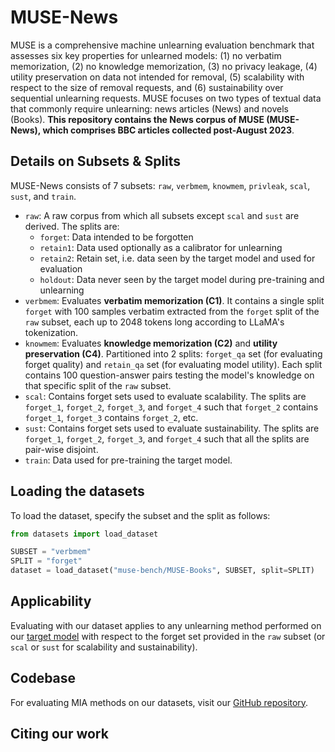 # MUSE-News

MUSE is a comprehensive machine unlearning evaluation benchmark that assesses six key properties for unlearned models: (1) no verbatim memorization, (2) no knowledge memorization, (3) no privacy leakage, (4) utility preservation on data not intended for removal, (5) scalability with respect to the size of removal requests, and (6) sustainability over sequential unlearning requests. MUSE focuses on two types of textual data that commonly require unlearning: news articles (News) and novels (Books). __This repository contains the News corpus of MUSE (MUSE-News), which comprises BBC articles collected post-August 2023__.

## Details on Subsets & Splits

MUSE-News consists of 7 subsets: `raw`, `verbmem`, `knowmem`, `privleak`, `scal`, `sust`, and `train`.
- `raw`: A raw corpus from which all subsets except `scal` and `sust` are derived. The splits are:
    - `forget`: Data intended to be forgotten
    - `retain1`: Data used optionally as a calibrator for unlearning
    - `retain2`: Retain set, i.e. data seen by the target model and used for evaluation
    - `holdout`: Data never seen by the target model during pre-training and unlearning
- `verbmem`: Evaluates __verbatim memorization (C1)__. It contains a single split `forget` with 100 samples verbatim extracted from the `forget` split of the `raw` subset, each up to 2048 tokens long according to LLaMA's tokenization.
- `knowmem`: Evaluates __knowledge memorization (C2)__ and __utility preservation (C4)__. Partitioned into 2 splits: `forget_qa` set (for evaluating forget quality) and `retain_qa` set (for evaluating model utility).  Each split contains 100 question-answer pairs testing the model's knowledge on that specific split of the `raw` subset.
- `scal`: Contains forget sets used to evaluate scalability. The splits are `forget_1`, `forget_2`, `forget_3`, and `forget_4` such that `forget_2` contains `forget_1`, `forget_3` contains `forget_2`, etc.
- `sust`: Contains forget sets used to evaluate sustainability. The splits are `forget_1`, `forget_2`, `forget_3`, and `forget_4` such that all the splits are pair-wise disjoint.
- `train`: Data used for pre-training the target model.

## Loading the datasets

To load the dataset, specify the subset and the split as follows:
```py
from datasets import load_dataset

SUBSET = "verbmem"
SPLIT = "forget"
dataset = load_dataset("muse-bench/MUSE-Books", SUBSET, split=SPLIT)
```

## Applicability

Evaluating with our dataset applies to any unlearning method performed on our [target model](https://huggingface.co/swj0419/bbc-original_STEP0000100_5-31) with respect to the forget set provided in the `raw` subset (or `scal` or `sust` for scalability and sustainability).

## Codebase

For evaluating MIA methods on our datasets, visit our [GitHub repository]().

## Citing our work